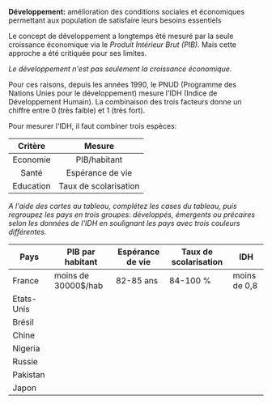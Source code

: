 **Développement:** amélioration des conditions sociales et économiques permettant aux population de satisfaire leurs besoins essentiels

Le concept de développement a longtemps été mesuré par la seule croissance économique via le *Produit Intérieur Brut (PIB)*. Mais cette approche a été critiquée pour ses limites.

*Le développement n'est pas seulement la croissance économique.*

Pour ces raisons, depuis les années 1990, le PNUD (Programme des Nations Unies pour le développement) mesure l'IDH (Indice de Développement Humain). La combinaison des trois facteurs donne un chiffre entre 0 (très faible) et 1 (très fort).

Pour mesurer l'IDH, il faut combiner trois espèces: 

|  Critère  |        Mesure         |
|:---------:|:---------------------:|
| Economie  |     PIB/habitant      |
|   Santé   |   Espérance de vie    |
| Education | Taux de scolarisation |

*A l'aide des cartes au tableau, complétez les cases du tableau, puis regroupez les pays en trois groupes: développés, émergents ou précaires selon les données de l'IDH en soulignant les pays avec trois couleurs différentes.*

| Pays       | PIB par habitant    | Espérance de vie | Taux de scolarisation | IDH          |
| ---------- | ------------------- | ---------------- | --------------------- | ------------ |
| France     | moins de 30000$/hab | 82-85 ans        | 84-100 %              | moins de 0,8 |
| Etats-Unis |                     |                  |                       |              |
| Brésil     |                     |                  |                       |              |
| Chine      |                     |                  |                       |              |
| Nigeria    |                     |                  |                       |              |
| Russie     |                     |                  |                       |              |
| Pakistan   |                     |                  |                       |              |
| Japon      |                     |                  |                       |              |
